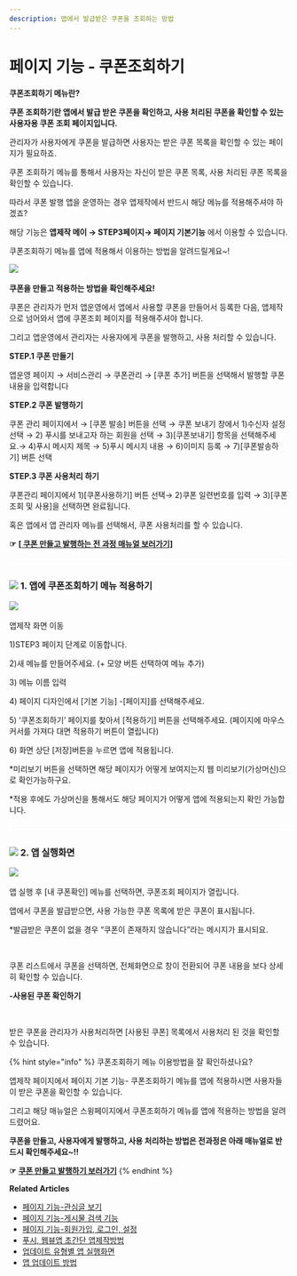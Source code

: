 ```yaml
---
description: 앱에서 발급받은 쿠폰을 조회하는 방법
---
```


# 페이지 기능 - 쿠폰조회하기

**쿠폰조회하기 메뉴란?**

**쿠폰 조회하기란 앱에서 발급 받은 쿠폰을 확인하고, 사용 처리된 쿠폰을 확인할 수 있는 사용자용 쿠폰 조회 페이지입니다.**

관리자가 사용자에게 쿠폰을 발급하면 사용자는 받은 쿠폰 목록을 확인할 수 있는 페이지가 필요하죠.

쿠폰 조회하기 메뉴를 통해서 사용자는 자신이 받은 쿠폰 목록, 사용 처리된 쿠폰 목록을 확인할 수 있습니다.

따라서 쿠폰 발행 앱을 운영하는 경우 앱제작에서 반드시 해당 메뉴를 적용해주셔야 하겠죠?

해당 기능은 **앱제작 메이 → STEP3페이지→ 페이지 기본기능** 에서 이용할 수 있습니다.

쿠폰조회하기 메뉴를 앱에 적용해서 이용하는 방법을 알려드릴게요\~!

![](https://wp.swing2app.co.kr/wp-content/uploads/2022/07/%EC%8A%A4%EC%9C%99%EA%B3%B5%EC%8B%9D%EC%95%B1-%EC%BF%A0%ED%8F%B0%EC%82%AC%EC%9A%A9-KR.png)

**쿠폰을 만들고 적용하는 방법을 확인해주세요!**

쿠폰은 관리자가 먼저 앱운영에서 앱에서 사용할 쿠폰을 만들어서 등록한 다음, 앱제작으로 넘어와서 앱에 쿠폰조회 페이지를 적용해주셔야 합니다.

그리고 앱운영에서 관리자는 사용자에게 쿠폰을 발행하고, 사용 처리할 수 있습니다.

**STEP.1 쿠폰 만들기**

앱운영 페이지 → 서비스관리 → 쿠폰관리 → \[쿠폰 추가] 버튼을 선택해서 발행할 쿠폰 내용을 입력합니다

**STEP.2 쿠폰 발행하기**

쿠폰 관리 페이지에서 → \[쿠폰 발송] 버튼을 선택 → 쿠폰 보내기 창에서 1)수신자 설정 선택 → 2) 푸시를 보내고자 하는 회원을 선택 → 3)\[쿠폰보내기] 항목을 선택해주세요.→ 4)푸시 메시지 제목 → 5)푸시 메시지 내용 → 6)이미지 등록 → 7)\[쿠폰발송하기] 버튼 선택​

**STEP.3 쿠폰 사용처리 하기**

쿠폰관리 페이지에서 1)\[쿠폰사용하기] 버튼 선택→ 2)쿠폰 일련번호를 입력 → 3)\[쿠폰 조회 및 사용]을 선택하면 완료됩니다.

혹은 앱에서 앱 관리자 메뉴를 선택해서, 쿠폰 사용처리를 할 수 있습니다.

**☞** [**\[ 쿠폰 만들고 발행하는 전 과정 매뉴얼 보러가기\]**](https://wp.swing2app.co.kr/documentation/appmanage/service/coupon/)

![](../../../.gitbook/assets/수평성.PNG)

### ![](https://wp.swing2app.co.kr/wp-content/uploads/2018/09/%EB%8B%A8%EB%9D%BD1-1.png) **1. 앱에 쿠폰조회하기 메뉴 적용하기**

![](https://wp.swing2app.co.kr/wp-content/uploads/2022/07/%EC%BF%A0%ED%8F%B0%EC%A1%B0%ED%9A%8C.png)

앱제작 화면 이동

1\)STEP3 페이지 단계로 이동합니다.

2\)새 메뉴를 만들어주세요. (+ 모양 버튼 선택하여 메뉴 추가)

3\) 메뉴 이름 입력

4\) 페이지 디자인에서 \[기본 기능] -\[페이지]를 선택해주세요.&#x20;

5\) ‘쿠폰조회하기’ 페이지를 찾아서 \[적용하기] 버튼을 선택해주세요. (페이지에 마우스 커서를 가져다 대면 적용하기 버튼이 열립니다)

6\) 화면 상단 \[저장]버튼을 누르면 앱에 적용됩니다.

\*미리보기 버튼을 선택하면 해당 페이지가 어떻게 보여지는지 웹 미리보기(가상머신)으로 확인가능하구요.

\*적용 후에도 가상머신을 통해서도 해당 페이지가 어떻게 앱에 적용되는지 확인 가능합니다.

![](../../../.gitbook/assets/수평성.PNG)

### ![](https://wp.swing2app.co.kr/wp-content/uploads/2018/09/%EB%8B%A8%EB%9D%BD1-1.png) **2. 앱 실행화면**

![](https://wp.swing2app.co.kr/wp-content/uploads/2022/07/%EC%BF%A0%ED%8F%B01.png)

앱 실행 후 \[내 쿠폰확인] 메뉴를 선택하면, 쿠폰조회 페이지가 열립니다.

앱에서 쿠폰을 발급받으면, 사용 가능한 쿠폰 목록에 받은 쿠폰이 표시됩니다.

\*발급받은 쿠폰이 없을 경우 “쿠폰이 존재하지 않습니다”라는 메시지가 표시되요.



<div align="left">

<img src="https://wp.swing2app.co.kr/wp-content/uploads/2022/07/%EC%BF%A0%ED%8F%B02.png" alt="">

</div>

쿠폰 리스트에서 쿠폰을 선택하면, 전체화면으로 창이 전환되어 쿠폰 내용을 보다 상세히 확인할 수 있습니다.



**-사용된 쿠폰 확인하기**

<div align="left">

<img src="https://wp.swing2app.co.kr/wp-content/uploads/2022/07/%EC%BF%A0%ED%8F%B03.png" alt="">

</div>

받은 쿠폰을 관리자가 사용처리하면 \[사용된 쿠폰] 목록에서 사용처리 된 것을 확인할 수 있습니다.



{% hint style="info" %}
쿠폰조회하기 메뉴 이용방법을 잘 확인하셨나요?

앱제작 페이지에서 페이지 기본 기능- 쿠폰조회하기 메뉴를 앱에 적용하시면 사용자들이 받은 쿠폰을 확인할 수 있습니다.

그리고 해당 매뉴얼은 스윙페이지에서 쿠폰조회하기 메뉴를 앱에 적용하는 방법을 알려드렸어요.&#x20;

**쿠폰을 만들고, 사용자에게 발행하고, 사용 처리하는 방법은 전과정은 아래 매뉴얼로 반드시 확인해주세요\~!!**

**☞** [**쿠폰 만들고 발행하기 보러가기**](https://wp.swing2app.co.kr/documentation/appmanage/service/coupon/)
{% endhint %}







**Related Articles**

* [페이지 기능-관심글 보기](https://wp.swing2app.co.kr/documentation/v3manual/viewfavorites/)
* [페이지 기능-게시물 검색 기능](https://wp.swing2app.co.kr/documentation/v3manual/postsearch/)
* [페이지 기능-회원가입, 로그인, 설정](https://wp.swing2app.co.kr/documentation/v3manual/join-login/)
* [푸시, 웹뷰앱 초간단 앱제작방법](https://wp.swing2app.co.kr/documentation/v3manual/push-webview/)
* [업데이트 유형별 앱 실행화면](https://wp.swing2app.co.kr/documentation/v3manual/update-type/)
* [앱 업데이트 방법](https://wp.swing2app.co.kr/documentation/v3manual/app-update/)
